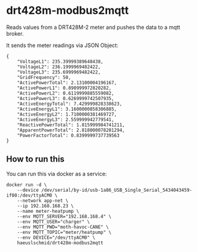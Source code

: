 # drt428m-modbus2mqtt
Reads values from a DRT428M-2 meter and pushes the data to a mqtt broker.

It sends the meter readings via JSON Object:

```
{
    "VoltageL1": 235.39999389648438,
    "VoltageL2": 236.1999969482422,
    "VoltageL3": 235.6999969482422,
    "GridFrequency": 50,
    "ActivePowerTotal": 2.13100004196167,
    "ActivePowerL1": 0.890999972820282,
    "ActivePowerL2": 0.6119999885559082,
    "ActivePowerL3": 0.6269999742507935,
    "ActiveEnergyTotal": 7.429999828338623,
    "ActiveEnergyL1": 3.1600000858306885,
    "ActiveEnergyL2": 1.7100000381469727,
    "ActiveEnergyL3": 2.559999942779541,
    "ReactivePowerTotal": 1.815999984741211,
    "ApparentPowerTotal": 2.818000078201294,
    "PowerFactorTotal": 0.8399999737739563
}
```

## How to run this
You can run this via docker as a service:

```
docker run -d \ 
	--device /dev/serial/by-id/usb-1a86_USB_Single_Serial_5434043459-if00:/dev/ttyACM0 \
	--network app-net \
	--ip 192.168.168.23 \
	--name meter-heatpump \
	--env MQTT_SERVER="192.168.168.4" \
	--env MQTT_USER="charger" \
	--env MQTT_PWD="moth-havoc-CANE" \
	--env MQTT_TOPIC="meter/heatpump" \
	--env DEVICE="/dev/ttyACM0" \
	haeuslschmid/drt428m-modbus2mqtt
```

